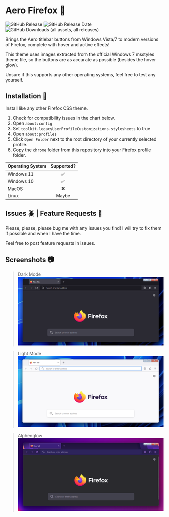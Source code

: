 # Aero Firefox 🦊

![GitHub Release](https://img.shields.io/github/v/release/SandTechStuff/AeroFirefox)
![GitHub Release Date](https://img.shields.io/github/release-date/SandTechStuff/AeroFirefox)
![GitHub Downloads (all assets, all releases)](https://img.shields.io/github/downloads/SandTechStuff/AeroFirefox/total)

Brings the Aero titlebar buttons from Windows Vista/7 to modern versions of Firefox, complete with hover and active effects!

This theme uses images extracted from the official Windows 7 msstyles theme file, so the buttons are as accurate as possible (besides the hover glow).

Unsure if this supports any other operating systems, feel free to test any yourself.

## Installation 💾

Install like any other Firefox CSS theme.
1. Check for compatibility issues in the chart below.
2. Open `about:config`
3. Set `toolkit.legacyUserProfileCustomizations.stylesheets` to true
4. Open `about:profiles`
5. Click `Open Folder` next to the root directory of your currently selected profile.
6. Copy the `chrome` folder from this repository into your Firefox profile folder.

|Operating System|Supported?  |
|:---------------|:----------:|
|Windows 11      |✅          |
|Windows 10      |✅          |
|MacOS           |❌          |
|Linux           |Maybe       |

## Issues 🪲 | Feature Requests 📝

Please, please, please bug me with any issues you find! I will try to fix them if possible and when I have the time.

Feel free to post feature requests in issues.

## Screenshots 📷

> Dark Mode
![image](/screenshots/screen1.png)

>Light Mode
![image](/screenshots/screen2.png)

>Alphenglow
![image](/screenshots/screen3.png)
